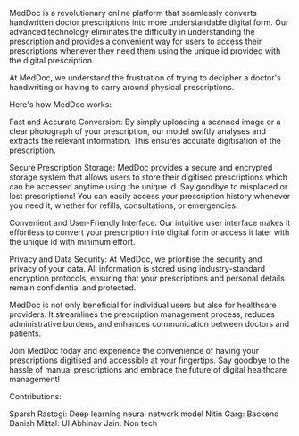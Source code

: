 MedDoc is a revolutionary online platform that seamlessly converts handwritten doctor prescriptions into more understandable digital form. Our advanced technology eliminates the difficulty in understanding the prescription  and provides a convenient way for users to  access their prescriptions whenever they need them using the unique id provided with the digital prescription.

At MedDoc, we understand the frustration of trying to decipher a doctor's handwriting or having to carry around physical prescriptions.

Here's how MedDoc works:

Fast and Accurate Conversion: By simply uploading a scanned image or a clear photograph of your prescription, our model swiftly analyses and extracts the relevant information. This ensures accurate digitisation of the prescription.

Secure Prescription Storage: MedDoc provides a secure and encrypted storage system that allows users to store their digitised prescriptions which can be accessed anytime using the unique id. Say goodbye to misplaced or lost prescriptions! You can easily access your prescription history whenever you need it, whether for refills, consultations, or emergencies.

Convenient and User-Friendly Interface: Our intuitive user interface makes it effortless to convert your prescription into digital form or access it later with the unique id with minimum effort.

Privacy and Data Security: At MedDoc, we prioritise the security and privacy of your data. All information is stored using industry-standard encryption protocols, ensuring that your prescriptions and personal details remain confidential and protected.

MedDoc is not only beneficial for individual users but also for healthcare providers. It streamlines the prescription management process, reduces administrative burdens, and enhances communication between doctors and patients.

Join MedDoc today and experience the convenience of having your prescriptions digitised and accessible at your fingertips. Say goodbye to the hassle of manual prescriptions and embrace the future of digital healthcare management!

Contributions:

Sparsh Rastogi: Deep learning neural network model 
Nitin Garg: Backend
Danish Mittal: UI
Abhinav Jain: Non tech
